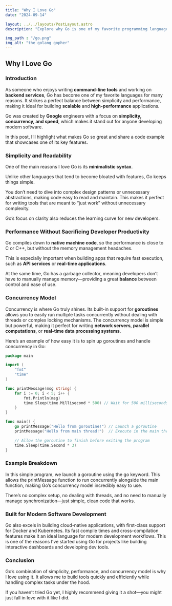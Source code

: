 ```yaml
---
title: "Why I Love Go"
date: "2024-09-14"

layout: ../../layouts/PostLayout.astro
description: "Explore why Go is one of my favorite programming languages, including its simplicity, performance, and concurrency model."

img_path : "/go.png"
img_alt: "the golang gopher"
---
```


## Why I Love Go

### Introduction

As someone who enjoys writing **command-line tools** and working on **backend services**, Go has become one of my favorite languages for many reasons. It strikes a perfect balance between simplicity and performance, making it ideal for building **scalable** and **high-performance** applications.

Go was created by **Google** engineers with a focus on **simplicity, concurrency, and speed**, which makes it stand out for anyone developing modern software. 

In this post, I’ll highlight what makes Go so great and share a code example that showcases one of its key features.

### Simplicity and Readability

One of the main reasons I love Go is its **minimalistic syntax**. 

Unlike other languages that tend to become bloated with features, Go keeps things simple. 

You don’t need to dive into complex design patterns or unnecessary abstractions, making code easy to read and maintain. This makes it perfect for writing tools that are meant to “just work” without unnecessary complexity.

Go’s focus on clarity also reduces the learning curve for new developers. 

### Performance Without Sacrificing Developer Productivity

Go compiles down to **native machine code**, so the performance is close to C or C++, but without the memory management headaches. 

This is especially important when building apps that require fast execution, such as **API services** or **real-time applications**. 

At the same time, Go has a garbage collector, meaning developers don’t have to manually manage memory—providing a great **balance** between control and ease of use.

### Concurrency Model

Concurrency is where Go truly shines. Its built-in support for **goroutines** allows you to easily run multiple tasks concurrently without dealing with threads or complex locking mechanisms. The concurrency model is simple but powerful, making it perfect for writing **network servers**, **parallel computations**, or **real-time data processing systems**.

Here’s an example of how easy it is to spin up goroutines and handle concurrency in Go:

```go
package main

import (
    "fmt"
    "time"
)

func printMessage(msg string) {
    for i := 0; i < 5; i++ {
        fmt.Println(msg)
        time.Sleep(time.Millisecond * 500) // Wait for 500 milliseconds
    }
}

func main() {
    go printMessage("Hello from goroutine!") // Launch a goroutine
    printMessage("Hello from main thread!")  // Execute in the main thread

    // Allow the goroutine to finish before exiting the program
    time.Sleep(time.Second * 3)
}

```

### Example Breakdown

In this simple program, we launch a goroutine using the go keyword. This allows the printMessage function to run concurrently alongside the main function, making Go’s concurrency model incredibly easy to use. 

There’s no complex setup, no dealing with threads, and no need to manually manage synchronization—just simple, clean code that works.

### Built for Modern Software Development

Go also excels in building cloud-native applications, with first-class support for Docker and Kubernetes. Its fast compile times and cross-compilation features make it an ideal language for modern development workflows. This is one of the reasons I’ve started using Go for projects like building interactive dashboards and developing dev tools.
### Conclusion

Go’s combination of simplicity, performance, and concurrency model is why I love using it. It allows me to build tools quickly and efficiently while handling complex tasks under the hood.

If you haven’t tried Go yet, I highly recommend giving it a shot—you might just fall in love with it like I did.